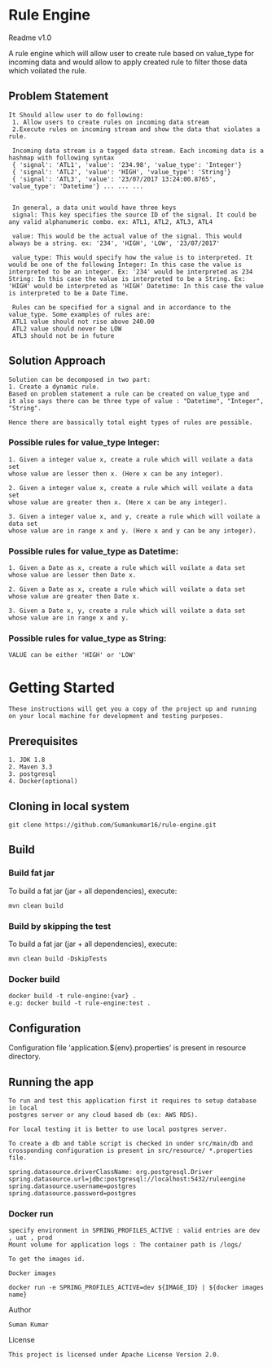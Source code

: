 # Rule Engine
Readme v1.0

A rule engine which will allow user to create rule based on value_type for 
incoming data and would allow to apply created rule to filter those data which voilated the rule.
 
## Problem Statement 
```
It Should allow user to do following:
 1. Allow users to create rules on incoming data stream
 2.Execute rules on incoming stream and show the data that violates a rule.
 
 Incoming data stream is a tagged data stream. Each incoming data is a hashmap with following syntax 
 { 'signal': 'ATL1', 'value': '234.98', 'value_type': 'Integer'} 
 { 'signal': 'ATL2', 'value': 'HIGH', 'value_type': 'String'}
 { 'signal': 'ATL3', 'value': '23/07/2017 13:24:00.8765', 'value_type': 'Datetime'} ... ... ...
 
 
 In general, a data unit would have three keys
 signal: This key specifies the source ID of the signal. It could be any valid alphanumeric combo. ex: ATL1, ATL2, ATL3, ATL4 
 
 value: This would be the actual value of the signal. This would always be a string. ex: '234', 'HIGH', 'LOW', '23/07/2017' 
 
 value_type: This would specify how the value is to interpreted. It would be one of the following Integer: In this case the value is interpreted to be an integer. Ex: '234' would be interpreted as 234 String: In this case the value is interpreted to be a String. Ex: 'HIGH' would be interpreted as 'HIGH' Datetime: In this case the value is interpreted to be a Date Time.
 
 Rules can be specified for a signal and in accordance to the value_type. Some examples of rules are:
 ATL1 value should not rise above 240.00 
 ATL2 value should never be LOW
 ATL3 should not be in future
```

## Solution Approach
```
Solution can be decomposed in two part:
1. Create a dynamic rule.
Based on problem statement a rule can be created on value_type and
it also says there can be three type of value : "Datetime", "Integer", "String".

Hence there are bassically total eight types of rules are possible.
```

### Possible rules for value_type Integer:
```
1. Given a integer value x, create a rule which will voilate a data set
whose value are lesser then x. (Here x can be any integer).

2. Given a integer value x, create a rule which will voilate a data set
whose value are greater then x. (Here x can be any integer).

3. Given a integer value x, and y, create a rule which will voilate a data set
whose value are in range x and y. (Here x and y can be any integer).
```

### Possible rules for value_type as Datetime:
```
1. Given a Date as x, create a rule which will voilate a data set
whose value are lesser then Date x.

2. Given a Date as x, create a rule which will voilate a data set
whose value are greater then Date x.

3. Given a Date x, y, create a rule which will voilate a data set
whose value are in range x and y.
``` 

### Possible rules for value_type as String: 
```
VALUE can be either 'HIGH' or 'LOW'

```


# Getting Started 
```
These instructions will get you a copy of the project up and running on your local machine for development and testing purposes.
```

## Prerequisites
```
1. JDK 1.8
2. Maven 3.3
3. postgresql
4. Docker(optional)

```
## Cloning in local system

```
git clone https://github.com/Sumankumar16/rule-engine.git

```

## Build

### Build fat jar
To build a fat jar (jar + all dependencies), execute:

```
mvn clean build
```

### Build by skipping the test
To build a fat jar (jar + all dependencies), execute:

```
mvn clean build -DskipTests
```


### Docker build
```
docker build -t rule-engine:{var} .
e.g: docker build -t rule-engine:test .
```

## Configuration

Configuration file 'application.${env}.properties' is present in resource directory.

## Running the app
```
To run and test this application first it requires to setup database in local
postgres server or any cloud based db (ex: AWS RDS).

For local testing it is better to use local postgres server.

To create a db and table script is checked in under src/main/db and crossponding configuration is present in src/resource/ *.properties file.

spring.datasource.driverClassName: org.postgresql.Driver
spring.datasource.url=jdbc:postgresql://localhost:5432/ruleengine
spring.datasource.username=postgres
spring.datasource.password=postgres

```


### Docker run
```
specify environment in SPRING_PROFILES_ACTIVE : valid entries are dev , uat , prod
Mount volume for application logs : The container path is /logs/

To get the images id.

Docker images 

docker run -e SPRING_PROFILES_ACTIVE=dev ${IMAGE_ID} | ${docker images name}
```


Author
```
Suman Kumar
```

License
```
This project is licensed under Apache License Version 2.0.
```